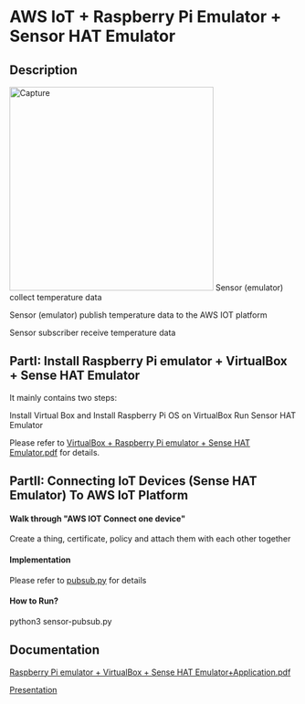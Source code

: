 # AWS IoT + Raspberry Pi Emulator + Sensor HAT Emulator
## Description
<img width="357" alt="Capture" src="https://user-images.githubusercontent.com/52802567/203397990-78fe6f46-e5d4-4936-9222-1f3890a2abdf.PNG">
  Sensor (emulator) collect temperature data

  Sensor (emulator) publish temperature data to the AWS IOT platform

  Sensor subscriber receive temperature data

## PartI: Install Raspberry Pi emulator + VirtualBox + Sense HAT Emulator

It mainly contains two steps:

  Install Virtual Box and Install Raspberry Pi OS on VirtualBox
  Run Sensor HAT Emulator
  
Please refer to [VirtualBox + Raspberry Pi emulator + Sense HAT Emulator.pdf](https://github.com/groovyxw/IoT/blob/main/AWS%20IoT%20%2B%20Raspberry%20Pi%20Emulator%20%2B%20Sensor%20HAT%20Emulator/VirtualBox%20%2B%20Raspberry%20Pi%20emulator%20%2B%20Sense%20HAT%20Emulator.pdf) for details.

## PartII: Connecting IoT Devices (Sense HAT Emulator) To AWS IoT Platform

#### Walk through "AWS IOT Connect one device"
  Create a thing, certificate, policy and attach them with each other together
#### Implementation
  Please refer to [pubsub.py]() for details

#### How to Run?
  python3 sensor-pubsub.py

## Documentation
[Raspberry Pi emulator + VirtualBox + Sense HAT Emulator+Application.pdf](https://github.com/groovyxw/IoT/blob/main/AWS%20IoT%20%2B%20Raspberry%20Pi%20Emulator%20%2B%20Sensor%20HAT%20Emulator/Raspberry%20Pi%20emulator%20%2B%20VirtualBox%20%2B%20Sense%20HAT%20Emulator%2BApplication.pdf)

[Presentation](https://docs.google.com/presentation/d/1etXIgL8NAgoOj8rBQb7LE9VJPFoSY0qvR7h0KiXh3co/edit?usp=sharing)

